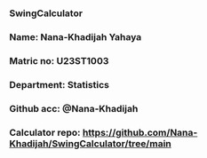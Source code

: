 ### SwingCalculator
### Name: Nana-Khadijah Yahaya 
### Matric no: U23ST1003 
### Department: Statistics
### Github acc: @Nana-Khadijah 
### Calculator repo: https://github.com/Nana-Khadijah/SwingCalculator/tree/main

